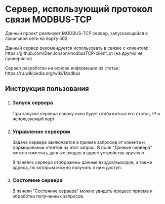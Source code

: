 <h1>Сервер, использующий протокол связи MODBUS-TCP</h1>
 <p>Данный проект реализует MODBUS-TCP сервер, запускающийся в локальной сети на порту 502. </p>
 <p>Данный сервер рекомендуется использовать в связке с клиентом: https://github.com/DenJonson/modbusTCP-client_qt (на других не проверялся) </p>
 <p>Сервер разработан на основе информации из статьи: https://ru.wikipedia.org/wiki/Modbus </p>

<h2>Инструкция пользования</h2>
<ol>
 <li><h3>Запуск сервера</h3><p>При запуске сервера сверху окна будет отобажаться его статус, IP и используемый порт</p></li>
 <li><h3>Управление сервером</h3>
 <p>Задача сервера заключается в приеме запросов от клиента и формировании ответов на этот запрос. В поле "Данные сервера" можно изменять данные входов и адрес устройства вручную.</p>
 <p>В панелях сервера отображены данные входов/выходов, а также адреса, по которым можно получить к ним доступ.</p>
 </li>
 <li><h3>Состояние сервера</h3>
 <p>
  В панели "Состояние сервера" можно увидеть процесс приема и обработки полученных запросов.
 </p></li>
</ol>